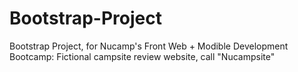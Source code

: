 # Bootstrap-Project
Bootstrap Project, for Nucamp's Front Web + Modible Development Bootcamp:
Fictional campsite review website, call "Nucampsite"
